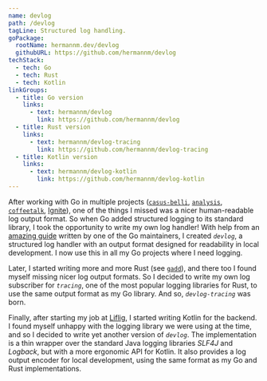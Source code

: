 ```yaml
---
name: devlog
path: /devlog
tagLine: Structured log handling.
goPackage:
  rootName: hermannm.dev/devlog
  githubURL: https://github.com/hermannm/devlog
techStack:
  - tech: Go
  - tech: Rust
  - tech: Kotlin
linkGroups:
  - title: Go version
    links:
      - text: hermannm/devlog
        link: https://github.com/hermannm/devlog
  - title: Rust version
    links:
      - text: hermannm/devlog-tracing
        link: https://github.com/hermannm/devlog-tracing
  - title: Kotlin version
    links:
      - text: hermannm/devlog-kotlin
        link: https://github.com/hermannm/devlog-kotlin
---
```


After working with Go in multiple projects ([`casus-belli`](/casus-belli), [`analysis`](/analysis),
[`coffeetalk`](/coffeetalk), [Ignite](/ignite)), one of the things I missed was a nicer
human-readable log output format. So when Go added structured logging to its standard library, I
took the opportunity to write my own log handler! With help from an
[amazing guide](https://github.com/golang/example/blob/1d6d2400d4027025cb8edc86a139c9c581d672f7/slog-handler-guide/README.md)
written by one of the Go maintainers, I created _`devlog`_, a structured log handler with an output
format designed for readability in local development. I now use this in all my Go projects where I
need logging.

Later, I started writing more and more Rust (see [`gadd`](/gadd)), and there too I found myself
missing nicer log output formats. So I decided to write my own log subscriber for _`tracing`_, one
of the most popular logging libraries for Rust, to use the same output format as my Go library. And
so, <span class="whitespace-nowrap">_`devlog-tracing`_</span> was born.

Finally, after starting my job at [Liflig](/liflig), I started writing Kotlin for the backend. I
found myself unhappy with the logging library we were using at the time, and so I decided to write
yet another version of _`devlog`_. The implementation is a thin wrapper over the standard Java
logging libraries _SLF4J_ and _Logback_, but with a more ergonomic API for Kotlin. It also provides
a log output encoder for local development, using the same format as my Go and Rust implementations.
